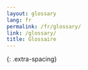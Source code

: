 ```yaml
---
layout: glossary
lang: fr
permalink: /fr/glossary/
link: /glossary/
title: Glossaire
---
```


{: .extra-spacing}

<!-- more -->
